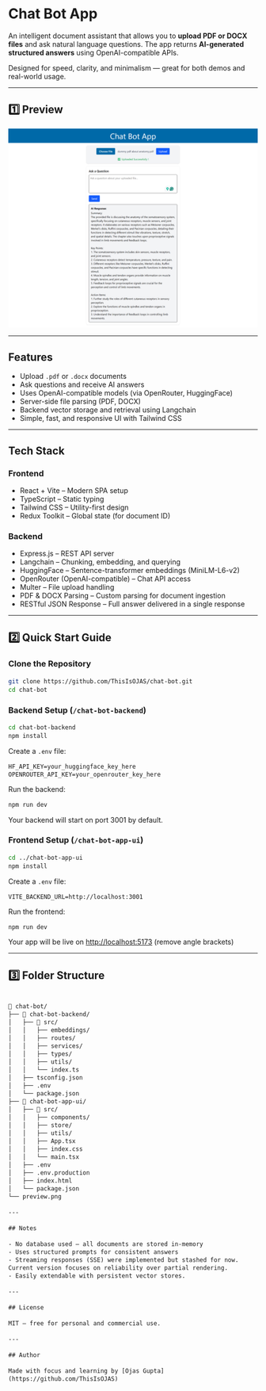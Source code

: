 # Chat Bot App

An intelligent document assistant that allows you to **upload PDF or DOCX files** and ask natural language questions. The app returns **AI-generated structured answers** using OpenAI-compatible APIs.

Designed for speed, clarity, and minimalism — great for both demos and real-world usage.

---

## 1️⃣ Preview

![App Preview](preview.png)

---

## Features

- Upload `.pdf` or `.docx` documents
- Ask questions and receive AI answers
- Uses OpenAI-compatible models (via OpenRouter, HuggingFace)
- Server-side file parsing (PDF, DOCX)
- Backend vector storage and retrieval using Langchain
- Simple, fast, and responsive UI with Tailwind CSS

---

## Tech Stack

### Frontend

- React + Vite – Modern SPA setup
- TypeScript – Static typing
- Tailwind CSS – Utility-first design
- Redux Toolkit – Global state (for document ID)

### Backend

- Express.js – REST API server
- Langchain – Chunking, embedding, and querying
- HuggingFace – Sentence-transformer embeddings (MiniLM-L6-v2)
- OpenRouter (OpenAI-compatible) – Chat API access
- Multer – File upload handling
- PDF & DOCX Parsing – Custom parsing for document ingestion
- RESTful JSON Response – Full answer delivered in a single response

---

## 2️⃣ Quick Start Guide

### Clone the Repository

```bash
git clone https://github.com/ThisIsOJAS/chat-bot.git
cd chat-bot
```

### Backend Setup (`/chat-bot-backend`)

```bash
cd chat-bot-backend
npm install
```

Create a `.env` file:

```env
HF_API_KEY=your_huggingface_key_here
OPENROUTER_API_KEY=your_openrouter_key_here
```

Run the backend:

```bash
npm run dev
```

Your backend will start on port 3001 by default.

### Frontend Setup (`/chat-bot-app-ui`)

```bash
cd ../chat-bot-app-ui
npm install
```

Create a `.env` file:

```env
VITE_BACKEND_URL=http://localhost:3001
```

Run the frontend:

```bash
npm run dev
```

Your app will be live on <http://localhost:5173> (remove angle brackets)

---

## 3️⃣ Folder Structure

```text

📁 chat-bot/
├── 📁 chat-bot-backend/
│   ├── 📁 src/
│   │   ├── embeddings/
│   │   ├── routes/
│   │   ├── services/
│   │   ├── types/
│   │   ├── utils/
│   │   └── index.ts
│   ├── tsconfig.json
│   ├── .env
│   └── package.json
├── 📁 chat-bot-app-ui/
│   ├── 📁 src/
│   │   ├── components/
│   │   ├── store/
│   │   ├── utils/
│   │   ├── App.tsx
│   │   ├── index.css
│   │   └── main.tsx
│   ├── .env
│   ├── .env.production
│   ├── index.html
│   └── package.json
└── preview.png

---

## Notes

- No database used — all documents are stored in-memory
- Uses structured prompts for consistent answers
- Streaming responses (SSE) were implemented but stashed for now. Current version focuses on reliability over partial rendering.
- Easily extendable with persistent vector stores.

---

## License

MIT — free for personal and commercial use.

---

## Author

Made with focus and learning by [Ojas Gupta](https://github.com/ThisIsOJAS)
```
